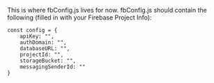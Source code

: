 This is where fbConfig.js lives for now.
fbConfig.js should contain the following (filled in with your Firebase Project Info):

```
const config = {
    apiKey: "",
    authDomain: "",
    databaseURL: "",
    projectId: "",
    storageBucket: "",
    messagingSenderId: ""
}
```